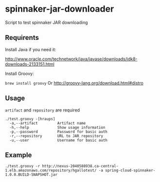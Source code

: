 # spinnaker-jar-downloader
Script to test spinnaker JAR downloading

## Requirents
Install Java if you need it:

http://www.oracle.com/technetwork/java/javase/downloads/jdk8-downloads-2133151.html

Install Groovy:

`brew install groovy` Or
http://groovy-lang.org/download.html#distro

## Usage
`artifact` and `repository` are required
```
./test.groovy -[hraups]
  -a,--artifact         Artifact name
  -h,--help             Show usage information
  -p,--password         Password for basic auth
  -r,--repository       URL to JAR repository
  -u,--user             Username for basic auth
```

## Example
`./test.groovy -r http://nexus-2040588938.ca-central-1.elb.amazonaws.com/repository/hgallotest/ -a spring-cloud-spinnaker-1.0.0.BUILD-SNAPSHOT.jar`
